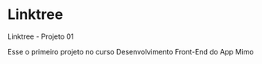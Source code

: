 # Linktree
Linktree - Projeto 01

Esse o primeiro projeto no curso Desenvolvimento Front-End do App Mimo
